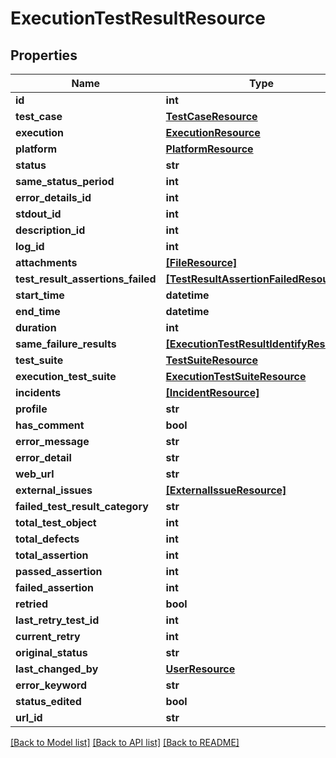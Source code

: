# ExecutionTestResultResource

## Properties
Name | Type | Description | Notes
------------ | ------------- | ------------- | -------------
**id** | **int** |  | [optional] 
**test_case** | [**TestCaseResource**](TestCaseResource.md) |  | [optional] 
**execution** | [**ExecutionResource**](ExecutionResource.md) |  | [optional] 
**platform** | [**PlatformResource**](PlatformResource.md) |  | [optional] 
**status** | **str** |  | [optional] 
**same_status_period** | **int** |  | [optional] 
**error_details_id** | **int** |  | [optional] 
**stdout_id** | **int** |  | [optional] 
**description_id** | **int** |  | [optional] 
**log_id** | **int** |  | [optional] 
**attachments** | [**[FileResource]**](FileResource.md) |  | [optional] 
**test_result_assertions_failed** | [**[TestResultAssertionFailedResource]**](TestResultAssertionFailedResource.md) |  | [optional] 
**start_time** | **datetime** |  | [optional] 
**end_time** | **datetime** |  | [optional] 
**duration** | **int** |  | [optional] 
**same_failure_results** | [**[ExecutionTestResultIdentifyResource]**](ExecutionTestResultIdentifyResource.md) |  | [optional] 
**test_suite** | [**TestSuiteResource**](TestSuiteResource.md) |  | [optional] 
**execution_test_suite** | [**ExecutionTestSuiteResource**](ExecutionTestSuiteResource.md) |  | [optional] 
**incidents** | [**[IncidentResource]**](IncidentResource.md) |  | [optional] 
**profile** | **str** |  | [optional] 
**has_comment** | **bool** |  | [optional] 
**error_message** | **str** |  | [optional] 
**error_detail** | **str** |  | [optional] 
**web_url** | **str** |  | [optional] 
**external_issues** | [**[ExternalIssueResource]**](ExternalIssueResource.md) |  | [optional] 
**failed_test_result_category** | **str** |  | [optional] 
**total_test_object** | **int** |  | [optional] 
**total_defects** | **int** |  | [optional] 
**total_assertion** | **int** |  | [optional] 
**passed_assertion** | **int** |  | [optional] 
**failed_assertion** | **int** |  | [optional] 
**retried** | **bool** |  | [optional] 
**last_retry_test_id** | **int** |  | [optional] 
**current_retry** | **int** |  | [optional] 
**original_status** | **str** |  | [optional] 
**last_changed_by** | [**UserResource**](UserResource.md) |  | [optional] 
**error_keyword** | **str** |  | [optional] 
**status_edited** | **bool** |  | [optional] 
**url_id** | **str** |  | [optional] 

[[Back to Model list]](../README.md#documentation-for-models) [[Back to API list]](../README.md#documentation-for-api-endpoints) [[Back to README]](../README.md)


